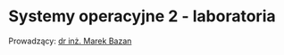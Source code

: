 # Systemy operacyjne 2 - laboratoria

Prowadzący: [dr inż. Marek Bazan](http://zsjpw.ict.pwr.wroc.pl/~mbazan/)

